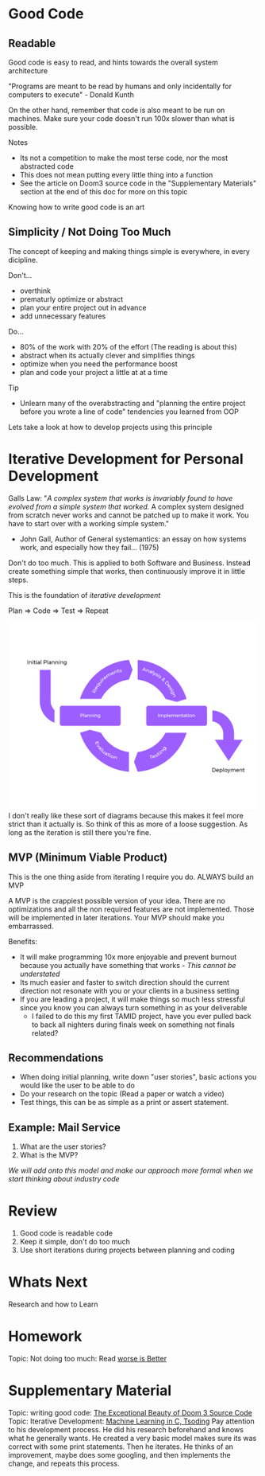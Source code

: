 # Good Code
## Readable
Good code is easy to read, and hints towards the overall system architecture  

"Programs are meant to be read by humans and only incidentally for computers to execute" - Donald Kunth  

On the other hand, remember that code is also meant to be run on machines. Make sure your code doesn't run 100x slower than what is possible.   

Notes
* Its not a competition to make the most terse code, nor the most abstracted code
* This does not mean putting every little thing into a function
* See the article on Doom3 source code in the "Supplementary Materials" section at the end of this doc for more on this topic

Knowing how to write good code is an art

## Simplicity / Not Doing Too Much
The concept of keeping and making things simple is everywhere, in every dicipline. 

Don't...
* overthink
* prematurly optimize or abstract
* plan your entire project out in advance
* add unnecessary features 

Do...
* 80% of the work with 20% of the effort (The reading is about this)
* abstract when its actually clever and simplifies things
* optimize when you need the performance boost
* plan and code your project a little at at a time

Tip
* Unlearn many of the overabstracting and "planning the entire project before you wrote a line of code" tendencies you learned from OOP  

Lets take a look at how to develop projects using this principle 

# Iterative Development for Personal Development
Galls Law: "*A complex system that works is invariably found to have evolved from a simple system that worked.* A complex system designed from scratch never works and cannot be patched up to make it work. You have to start over with a working simple system."
- John Gall, Author of General systemantics: an essay on how systems work, and especially how they fail... (1975)

Don't do too much. This is applied to both Software and Business. Instead create something simple that works, then continuously improve it in little steps.

This is the foundation of *iterative development*

Plan => Code => Test => Repeat  

![IterativeDevelopment](./static/iterative_development.jpeg)
I don't really like these sort of diagrams because this makes it feel more strict than it actually is. So think of this as more of a loose suggestion. As long as the iteration is still there you're fine.

## MVP (Minimum Viable Product)
This is the one thing aside from iterating I require you do. ALWAYS build an MVP  

A MVP is the crappiest possible version of your idea. There are no optimizations and all the non required features are not implemented. Those will be implemented in later iterations. Your MVP should make you embarrassed.

Benefits:
* It will make programming 10x more enjoyable and prevent burnout because you actually have something that works - *This cannot be understated*
* Its much easier and faster to switch direction should the current direction not resonate with you or your clients in a business setting
* If you are leading a project, it will make things so much less stressful since you know you can always turn something in as your deliverable
    * I failed to do this my first TAMID project, have you ever pulled back to back all nighters during finals week on something not finals related?

## Recommendations 
* When doing initial planning, write down "user stories", basic actions you would like the user to be able to do
* Do your research on the topic (Read a paper or watch a video)
* Test things, this can be as simple as a print or assert statement. 

## Example: Mail Service
1. What are the user stories?
2. What is the MVP?

*We will add onto this model and make our approach more formal when we start thinking about industry code*

# Review
1. Good code is readable code
2. Keep it simple, don't do too much
3. Use short iterations during projects between planning and coding

# Whats Next
Research and how to Learn

# Homework
Topic: Not doing too much: Read [worse is Better](https://www.dreamsongs.com/WorseIsBetter.html)  

# Supplementary Material
Topic: writing good code: [The Exceptional Beauty of Doom 3 Source Code](https://kotaku.com/the-exceptional-beauty-of-doom-3s-source-code-5975610)
Topic: Iterative Development: [Machine Learning in C, Tsoding](https://youtu.be/PGSba51aRYU?si=7nKjCw9fQHmndpyH)
Pay attention to his development process. He did his research beforehand and knows what he generally wants. He created a very basic model makes sure its was correct with some print statements. Then he iterates. He thinks of an improvement, maybe does some googling, and then implements the change, and repeats this process.